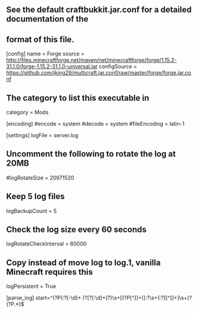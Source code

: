 ## See the default craftbukkit.jar.conf for a detailed documentation of the
## format of this file.
[config]
name = Forge
source = http://files.minecraftforge.net/maven/net/minecraftforge/forge/1.15.2-31.1.0/forge-1.15.2-31.1.0-universal.jar
configSource = https://github.com/jking29/multicraft.jar.conf/raw/master/forge/forge.jar.conf

## The category to list this executable in
category = Mods

[encoding]
#encode = system
#decode = system
#fileEncoding = latin-1

[settings]
logFile = server.log
## Uncomment the following to rotate the log at 20MB
#logRotateSize = 20971520
## Keep 5 log files
logBackupCount = 5
## Check the log size every 60 seconds
logRotateCheckInterval = 60000
## Copy instead of move log to log.1, vanilla Minecraft requires this
logPersistent = True


[parse_log]
start=^(?P<time>(:?[-\d]+ )?\[?[:\d]+\]?)\s+\[(?P<type>[^]]+)\]\:?\s+(:?\[[^]]+\]\s+)?(?P<line>.*)$
